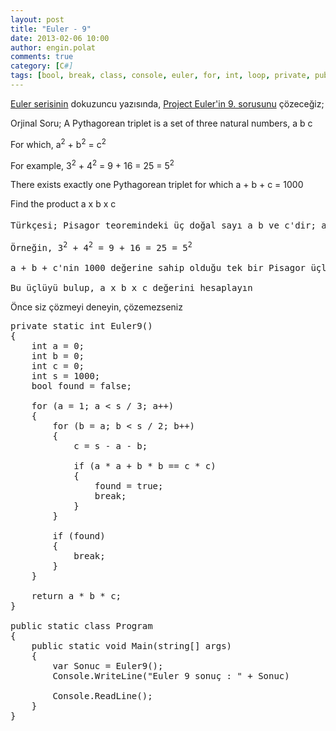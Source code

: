 ```yaml
---
layout: post
title: "Euler - 9"
date: 2013-02-06 10:00
author: engin.polat
comments: true
category: [C#]
tags: [bool, break, class, console, euler, for, int, loop, private, public, return, static]
---
```

<a href="http://www.enginpolat.com/etiket/euler/" target="_blank">Euler serisinin</a> dokuzuncu yazısında, <a href="http://projecteuler.net/index.php?section=problems&id=9" target="_blank">Project Euler'in 9. sorusunu</a> çözeceğiz;



Orjinal Soru; A Pythagorean triplet is a set of three natural numbers, a b c

For which, a<sup>2</sup> + b<sup>2</sup> = c<sup>2</sup>

For example, 3<sup>2</sup> + 4<sup>2</sup> = 9 + 16 = 25 = 5<sup>2</sup>

There exists exactly one Pythagorean triplet for which a + b + c = 1000

Find the product a x b x c</pre>

<pre>Türkçesi; Pisagor teoremindeki üç doğal sayı a b ve c'dir; a<sup>2</sup> + b<sup>2</sup> = c<sup>2</sup>

Örneğin, 3<sup>2</sup> + 4<sup>2</sup> = 9 + 16 = 25 = 5<sup>2</sup>

a + b + c'nin 1000 değerine sahip olduğu tek bir Pisagor üçlüsü vardır

Bu üçlüyü bulup, a x b x c değerini hesaplayın</pre>

Önce siz çözmeyi deneyin, çözemezseniz <!--more-->

<pre class="brush:csharp">private static int Euler9()
{
    int a = 0;
    int b = 0;
    int c = 0;
    int s = 1000;
    bool found = false;

    for (a = 1; a &lt; s / 3; a++)
    {
        for (b = a; b &lt; s / 2; b++)
        {
            c = s - a - b;

            if (a * a + b * b == c * c)
            {
                found = true;
                break;
            }
        }

        if (found)
        {
            break;
        }
    }

    return a * b * c;
}

public static class Program
{
    public static void Main(string[] args)
    {
        var Sonuc = Euler9();
        Console.WriteLine("Euler 9 sonuç : " + Sonuc)

        Console.ReadLine();
    }
}


